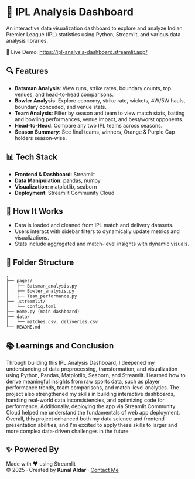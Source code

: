 
🏏 IPL Analysis Dashboard
=========================

An interactive data visualization dashboard to explore and analyze Indian Premier League (IPL) statistics using Python, Streamlit, and various data analysis libraries.

🚀 Live Demo: https://ipl-analysis-dashboard.streamlit.app/

🔍 Features
-----------

- **Batsman Analysis**: View runs, strike rates, boundary counts, top venues, and head-to-head comparisons.
- **Bowler Analysis**: Explore economy, strike rate, wickets, 4W/5W hauls, boundary conceded, and venue stats.
- **Team Analysis**: Filter by season and team to view match stats, batting and bowling performances, venue impact, and best/worst opponents.
- **Head-to-Head**: Compare any two IPL teams across seasons.
- **Season Summary**: See final teams, winners, Orange & Purple Cap holders season-wise.

📊 Tech Stack
-------------

- **Frontend & Dashboard**: Streamlit
- **Data Manipulation**: pandas, numpy
- **Visualization**: matplotlib, seaborn
- **Deployment**: Streamlit Community Cloud

🧠 How It Works
---------------

- Data is loaded and cleaned from IPL match and delivery datasets.
- Users interact with sidebar filters to dynamically update metrics and visualizations.
- Stats include aggregated and match-level insights with dynamic visuals.

📂 Folder Structure
-------------------

```
.
├── pages/
│   ├── Batsman_analysis.py
│   ├── Bowler_analysis.py
│   ├── Team_performance.py
├── .streamlit/
│   └── config.toml
├── Home.py (main dashboard)
├── data/
│   └── matches.csv, deliveries.csv
└── README.md
```

📚 Learnings and Conclusion
----------------------------

Through building this IPL Analysis Dashboard, I deepened my understanding of data preprocessing, transformation, and visualization using Python, Pandas, Matplotlib, 
Seaborn, and Streamlit. I learned how to derive meaningful insights from raw sports data, such as player performance trends, team comparisons, and match-level analytics. 
The project also strengthened my skills in building interactive dashboards, handling real-world data inconsistencies, and optimizing code for performance. Additionally, 
deploying the app via Streamlit Community Cloud helped me understand the fundamentals of web app deployment. Overall, this project enhanced both my data science and 
frontend presentation abilities, and I'm excited to apply these skills to larger and more complex data-driven challenges in the future.

✨ Powered By
------------

Made with ❤️ using Streamlit  
© 2025 · Created by **Kunal Aldar** · [Contact Me](mailto:kunalaldar@example.com)
